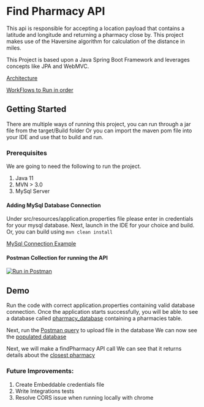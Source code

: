 # Find Pharmacy API
This api is responsible for accepting a location payload that contains a latitude and longitude and returning a pharmacy close by.
This project makes use of the Haversine algorithm for calculation of the distance in miles.

This Project is based upon a Java Spring Boot Framework and leverages concepts like JPA and WebMVC.

[Architecture](Documentation/findPharmacyArchitecture.png)

[WorkFlows to Run in order](Documentation/findPharmacyWorkflow.png)
## Getting Started

There are multiple ways of running this project, you can run through a jar file from the target/Build folder
Or you can import the maven pom file into your IDE and use that to build and run. 

### Prerequisites

We are going to need the following to run the project.

1. Java 11
2. MVN > 3.0
3. MySql Server

#### Adding MySql Database Connection
Under src/resources/application.properties file please enter in credentials for your mysql database.
Next, launch in the IDE for your choice and build. Or, you can build using ```mvn clean install```

[MySql Connection Example](Documentation/MySqlConnection.png)

#### Postman Collection for running the API
[![Run in Postman](https://run.pstmn.io/button.svg)](https://app.getpostman.com/run-collection/6b6484f5b29ff631a786)

## Demo
Run the code with correct application.properties containing valid database connection.
Once the application starts successfully, you will be able to see a database called [pharmacy_database](Documentation/InitializedDatabase.png) containing a pharmacies table.

Next, run the [Postman query](Documentation/PopulatingDatabase.png) to upload file in the database
We can now see the [populated database](Documentation/PopulatedDatabase.png)

Next, we will make a findPharmacy API call
We can see that it returns details about the [closest pharmacy](Documentation/FindPharmacyCall.png)

### Future Improvements:
1. Create Embeddable credentials file
2. Write Integrations tests
3. Resolve CORS issue when running locally with chrome
